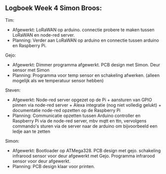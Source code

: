 
## Logboek Week 4 Simon Broos: 

Tim:
- Afgewerkt: LoRaWAN op arduino. connectie probere te maken tussen LoRaWAN en node-red server.
- Planning: Verder aan LoRaWAN op arduino en connectie tussen arduino en Raspberry Pi.

Gejo:
- Afgewerkt: Dimmer programma afgewerkt. PCB design met Simon. Deur sensor met Simon
- Planning: Programma voor temp sensor en schakeling afwerken. (alleen mogelijk als we temperatuur sensor hebben)

Steven:
- Afgewerkt: Node-red server opgezet op de Pi + aansturen van GPIO pinnen via node-red server + Alexa integratie (nog niet volledig gelukt) + documentatie node-red opzetten op de Raspberry Pi
- Planning: Communicatie opzetten tussen Arduino controller en Raspberry Pi via de node-red server, mbv mqtt en ttn, vervolgens commando's sturen via de server naar de arduino om bijvoorbeeld een ledje aan te zetten

Simon:
- Afgewerkt: Bootloader op ATMega328. PCB design met gejo. schakeling infrarood sensor voor deur afgewerkt met Gejo. Programma infrarood sensor voor deur afgewerkt.
- Planning: PCB design klaar voor printen.

